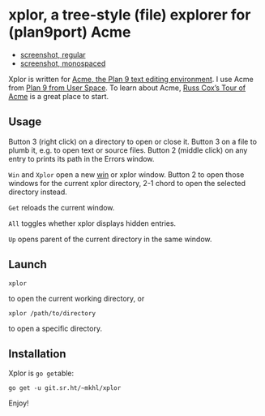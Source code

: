xplor, a tree-style (file) explorer for (plan9port) Acme
========================================================

* [screenshot, regular](https://user-images.githubusercontent.com/505/55195521-111fce80-51ad-11e9-9725-58ceae7c785d.png)
* [screenshot, monospaced](https://user-images.githubusercontent.com/505/55195505-02391c00-51ad-11e9-9293-7b58a37a49d7.png)

Xplor is written for [Acme, the Plan 9 text editing environment][acme].
I use Acme from [Plan 9 from User Space][plan9port].
To learn about Acme, [Russ Cox’s Tour of Acme][tour] is a great place to start.

[acme]: http://acme.cat-v.org
[plan9port]: https://9fans.github.io/plan9port/
[tour]: https://research.swtch.com/acme


Usage
-----

Button 3 (right click) on a directory to open or close it.
Button 3 on a file to plumb it, e.g. to open text or source files.
Button 2 (middle click) on any entry to prints its path in the Errors window.

`Win` and `Xplor` open a new [win][] or xplor window.
Button 2 to open those windows for the current xplor directory,
2-1 chord to open the selected directory instead.

`Get` reloads the current window.

`All` toggles whether xplor displays hidden entries.

`Up` opens parent of the current directory in the same window.

[win]: https://9fans.github.io/plan9port/man/man1/acme.html


Launch
------

	xplor

to open the current working directory, or

	xplor /path/to/directory

to open a specific directory.


Installation
------------

Xplor is `go get`able:

	go get -u git.sr.ht/~mkhl/xplor

Enjoy!
